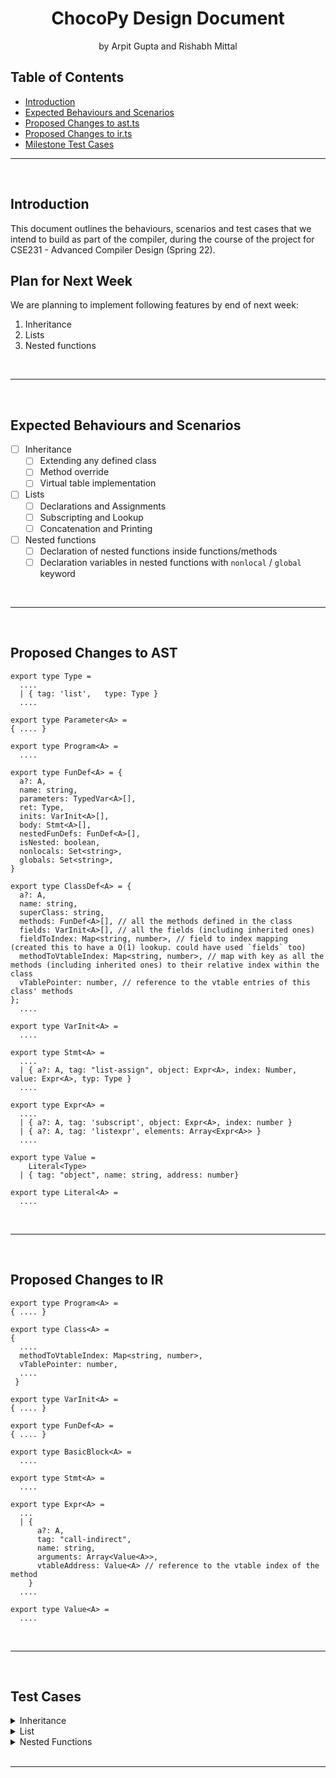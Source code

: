 <!-- Markdown Template Credits: https://github.com/othneildrew/Best-README-Template/blob/master/README.md -->

<h1 align="center">
  <strong>ChocoPy Design Document</strong>
</h1>
<p align="center">
  by Arpit Gupta and Rishabh Mittal
</p>

<!-- DON'T EDIT THIS SECTION, INSTEAD RE-RUN doctoc TO UPDATE -->
## Table of Contents

- [Introduction](#introduction)
- [Expected Behaviours and Scenarios](#expected-behaviours-and-scenarios)
- [Proposed Changes to ast.ts](#proposed-changes-to-ast)
- [Proposed Changes to ir.ts](#proposed-changes-to-ir)
- [Milestone Test Cases](#test-cases)

<!-- END doctoc generated TOC please keep comment here to allow auto update -->
***
<br/>

## **Introduction**

This document outlines the behaviours, scenarios and test cases that we intend to build as part of the compiler, during the course of the project for CSE231 - Advanced Compiler Design (Spring 22).

## **Plan for Next Week**

We are planning to implement following features by end of next week:

1. Inheritance
1. Lists
1. Nested functions

<br/>

***

<br/>

## **Expected Behaviours and Scenarios**

- [ ] Inheritance
  - [ ] Extending any defined class
  - [ ] Method override
  - [ ] Virtual table implementation
  
- [ ] Lists
  - [ ] Declarations and Assignments
  - [ ] Subscripting and Lookup
  - [ ] Concatenation and Printing

- [ ] Nested functions
  - [ ] Declaration of nested functions inside functions/methods
  - [ ] Declaration variables in nested functions with `nonlocal` / `global` keyword

<br/>

***

<br/>

## **Proposed Changes to AST**

```
export type Type =
  ....
  | { tag: 'list',   type: Type }
  ....

export type Parameter<A> = 
{ .... }

export type Program<A> = 
  ....

export type FunDef<A> = {
  a?: A,
  name: string,
  parameters: TypedVar<A>[],
  ret: Type,
  inits: VarInit<A>[],
  body: Stmt<A>[],
  nestedFunDefs: FunDef<A>[],
  isNested: boolean,
  nonlocals: Set<string>,
  globals: Set<string>,
}

export type ClassDef<A> = {
  a?: A,
  name: string,
  superClass: string,
  methods: FunDef<A>[], // all the methods defined in the class
  fields: VarInit<A>[], // all the fields (including inherited ones)
  fieldToIndex: Map<string, number>, // field to index mapping (created this to have a O(1) lookup. could have used `fields` too)
  methodToVtableIndex: Map<string, number>, // map with key as all the methods (including inherited ones) to their relative index within the class
  vTablePointer: number, // reference to the vtable entries of this class' methods
};
  ....

export type VarInit<A> =
  ....

export type Stmt<A> =
  ....
  | { a?: A, tag: "list-assign", object: Expr<A>, index: Number, value: Expr<A>, typ: Type }
  ....

export type Expr<A> =
  ....
  | { a?: A, tag: 'subscript', object: Expr<A>, index: number }  
  | { a?: A, tag: 'listexpr', elements: Array<Expr<A>> }
  ....

export type Value =
    Literal<Type>
  | { tag: "object", name: string, address: number}

export type Literal<A> =
  ....

```

<br/>

***

<br/>

## **Proposed Changes to IR**

```
export type Program<A> = 
{ .... }

export type Class<A> = 
{
  ....
  methodToVtableIndex: Map<string, number>,
  vTablePointer: number,
  ....
 }

export type VarInit<A> = 
{ .... }

export type FunDef<A> = 
{ .... }

export type BasicBlock<A> = 
  ....

export type Stmt<A> =
  ....

export type Expr<A> =
  ...
  | {
      a?: A,
      tag: "call-indirect",
      name: string,
      arguments: Array<Value<A>>,
      vtableAddress: Value<A> // reference to the vtable index of the method
    } 
  ....

export type Value<A> = 
  ....

```


<br/>

***

<br/>

## **Test Cases**

<details>

  <summary> Inheritance </summary>
  <br/>

  - **Extending a Class** - overriding methods
  ```
  class List(object):
    def sum(self : List) -> int:
      return 1 // 0 

  class Empty(List):
    def sum(self : Empty) -> int:
      return 0

  l : List = None
  l = Empty()
  
  print(l.sum())
  ```
  > The above program must print `0`

  <br/>

  - **Overriding Methods** - overriding constructor
  ```
  class Animal(object):
    legs: int = 0

  class Human(Animal):
    def __init__(self: Human):
      self.legs = 2

  human : Animal = None
  human = Human()
  
  print(human.legs)
  ```
  > The above program must print `2`

  <br/>

  - **Overriding Fields**
  ```
  class Animal(object):
    legs: int = 0

  class Human(Animal):
    pass

  human : Animal = None
  human = Human()
  
  print(human.legs)
  ```
  > The above program must print `0`

  <br/>

  - **Overriding Fields**
  ```
  class Animal(object):
    legs: int = 0

  class Human(Animal):
    legs: int = 2
  ```
  > The above program must throw a `TYPE ERROR` because overriding a field is not allowed in ChocoPy

  <br/>

  - **Overriding Fields** - accessing inherited and private field
  ```
  class Animal(object):
    brain: int = 1
    legs: int = 0

  class Human(Animal):
    hands: int = 2
    def __init__(self: Human):
      self.legs = 2
    
  human: Animal = None
  human = Human()
  
  print(human.brain)
  print(human.hands)
  ```
  > The above program must print -
  ```
  1
  2
  ```

  <br/>

  - **Accessing Super Class' Method**
  ```
  class Animal(object):
    brain: int = 1
    legs: int = 0

    def getLegs(self: Animal) -> int:
      return self.legs

  class Human(Animal):
    hands: int = 2
    def __init__(self: Human):
      self.legs = 2
    
  human: Animal = None
  human = Human()
  
  print(human.getLegs())
  ```

  > The above program must print `2`

  <br/>

  - **Accessing Overridden Method**
  ```
  class Animal(object):
    brain: int = 1
    legs: int = 0

    def getLegs(self: Animal) -> int:
      return self.legs
    
    def walk(self: Animal) -> int:
      return 1 // 0

  class Human(Animal):
    hands: int = 2
    def __init__(self: Human):
      self.legs = 2
    
    def walk(self: Human) -> int:
      return 1
    
  human: Animal = None
  human = Human()
  
  print(human.walk())
  ```

  > The above program must print `1`

  - **Linked List Example**
  ```
  class List(object):
    def sum(self : List) -> int:
      return 1 // 0 

  class Empty(List):
    def sum(self : Empty) -> int:
      return 0

  class Link(List):
    val : int = 0
    next : List = None
    
    def sum(self : Link) -> int:
      return self.val + self.next.sum()
    
    def new(self : Link, val : int, next : List) -> Link:
      self.val = val
      self.next = next
      return self

  l : List = None
  l = Link().new(5, Link().new(13, Empty()))
  
  print(l.sum())
  ```
  > The above program must print `18`

  <br/>

</details>

<details>
  <summary> List </summary>

  <br/>

  - **List Declaration and Assignment** - of primitive Data Type
  ```
  myList : [[int]] = None
  myList = [[1, 2], [3, 4], [5], [6, 7, 8, 9]]

  print(myList[3][3])
  ```
  > The above program must print `9`

  <br/>

  - **List Declaration and Assignment** - of unknown Data Type
  ```
  myList : [[cls]] = None
  myList = [[1, 2], [3, 4], [5], [6, 7, 8, 9]]

  print(myList[3][3])
  ```
  > The above program must throw a `TYPE ERROR` because `cls` is not a defined class

  <br/>

  - **List Declaration and Assignment** - of incompatible Data Type
  ```
  myList : [bool] = None
  myList = [True, False, True, 1]

  print(myList[0])
  ```
  > The above program must throw a `TYPE ERROR` because `1` is not a valid element for integer list

  <br/>

  - **List Subscripting** - valid index
  ```
  myList : [int] = None
  myList = [99, 88, 77, 66, 55]

  print(myList[2])
  ```
  > The above program must print `77`

  <br/>

  - **List Subscripting** - index out of bounds
  ```
  myList : [int] = None
  myList = [99, 88, 77, 66, 55]

  print(myList[20])
  ```
  > The above program must return a `RUNTIME ERROR`

  <br/>

  - **List Concatenation** - compatible list types
  ```
  myList1 : [int] = None
  myList2 : [int] = None
  myList3 : [int] = None

  myList1 = [1, 2, 3]
  myList2 = [4, 5, 6]
  myList3 = myList1 + myList2

  print(myList1[3])
  ```
  > The above program must compile successfully, and print `4`

  <br/>

  - **List Concatenation** - incompatible list types
  ```
  myList1 : [int] = None
  myList2 : [bool] = None
  myList3 : [int] = None

  myList1 = [1, 2, 3]
  myList2 = [True, False, True]
  myList3 = myList1 + myList2

  print(myList1[3])
  ```
  > The above program must throw a `TYPE ERROR` because an list of integers cannot be concatenated with a list of booleans

  <br/>

</details>

<details>
  <summary> Nested Functions </summary>
  <br/>

  - **Singly Nested Function** - basic test case
  ```
  def f(x: int) -> int:
    def g(y: int) -> int:
      return x + y
    return g(2)
  
  print(f(1))
  ```
  > The above program must print `3`

  <br/>

   - **Calling Nested Function Twice**
   ```
    def f(x: int) -> int:
      def g(y: int) -> int:
        return x + y
      return g(10) + g(7)
    
    print(f(6))
  ```
  > The above program must print `29`

  <br/>

  - **Multiple Nested Functions**
  ```
  def f(x: int) -> int:
    def g(y: int) -> int:
      return x + y
    
    def h(z: int) -> int:
      return x + z
    
    return g(10) + h(7)
  
  print(f(6))
  ```
  > The above program must print `29`

  <br/>

  - **Multiple Nested Functions** - one calling the other
  ```
  def f(x: int) -> int:
    def g(y: int) -> int:
      return x + y
    
    def h(z: int) -> int:
      return g(z + x) + 11
    
    return g(10) + h(7)
  
  print(f(6))
  ```
  > The above program must print `46`

  <br/>

  - **Recursion in Nested Functions**
  ```
  def f(x: int) -> int:
    def factorial(n: int) -> int:
      if n <= 1:
        return 1
      return n * factorial(n - 1)
    return factorial(x)
  
  print(f(5))
  ```
  > The above program must print `120`

  <br/>

  - **Nested Functions with IF Statements**
  ```
  def f(x : int) -> int:
    def g(y : int) -> int:
      if y > 10:
        return h(y + n)
      else:
        return x
    
    def h(z : int) -> int:
      n : int = 0
      n = 100 + z
      return x + n
    
    n : int = 0
    n = 500
    
    return g(15) + g(7)
  
  print(f(6))
  ```
  > The above program must print `627`
  
  <br/>

  - **Shadowing Nested Functions** - redeclaring `f()` as a nested function inside `g()`, with different signature than original
  ```
  def f() -> int:
    def g(y: int) -> int:
      def f(x: int) -> int:
          return x + 1
      return y + f(2)
    return g(4)
  
  print(f())
  ```
  > The above program must print `7`

  <br/>

  - **Incorrect Return Type in Nested Function** - function signature returns `int`, but body returns `None`
  ```
  def f(x: int) -> int:
    def g(y: int) -> int:
      return
  
  print(g(2))
  ```
  > The above program must throw a `TYPE ERROR`

  <br/>

  - **Incorrect Return Type in Nested Function** - function signature returns `None`, but body returns `int`
  ```
  def f(x: int) -> int:
    def g(y: int):
      return y
    return g(2)
  ```
  > The above program must throw a `TYPE ERROR`

  <br/>

  - **`nonlocal` Keyword Overrides `local` Variable** - overrides parameter
  ```
  def fun():
    def f(x: int):
      nonlocal x
      pass
    pass
  ```
  > The above program must throw a `TYPE ERROR`

  <br/>

  - **`nonlocal` Keyword Overrides `local` Variable** - overrides local variable
  ```
  def fun():
    def f(x: int):
      z: int = 2
      nonlocal z
      pass
    pass
  ```
  > The above program must throw a `TYPE ERROR`

  <br/>

  - **`nonlocal` Keyword in a Function that is not Nested**
  ```
  z: int = 3
  def fun():
    nonlocal z
    def f(x: int):
      pass
    pass
  ```
  > The above program must throw a `TYPE ERROR`

  <br/>

  - **Forward Reference to `nonlocal` Variables**
  ```
  def f() -> int:
    def g() -> int:
      nonlocal x
      x = 2
      return x

    x: int = 0
    g()
    return x

  print(f())
  ```
  > The above program must print `2`

  <br/>

- **`nonlocal` Keyword Tests**
  ```
  def f(x: int) -> int:
    def g(y: int) -> int:
      nonlocal x
      x = x + y
      return x
    return g(2) + x
  
  print(f(7))
  ```
  > The above program must print `18`

  <br/>

  - **`nonlocal` Keyword in Triple Nested Functions**
  ```
  def f(x : int) -> int:
    def g(z: int):
      def h(y: int):
        nonlocal x
        nonlocal z
        x = 4
        return
      
      h(z)
      return
    
    g(1)
    return x
  
  print(f(1))
  ```
  > The above program must print `4`

  <br/>

</details>

<br/>

***
